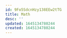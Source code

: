 ```yaml
---
id: 9Fo5SdcnHzy138EEw2tTG
title: Math
desc: ''
updated: 1645134780244
created: 1645134780244
---
```


